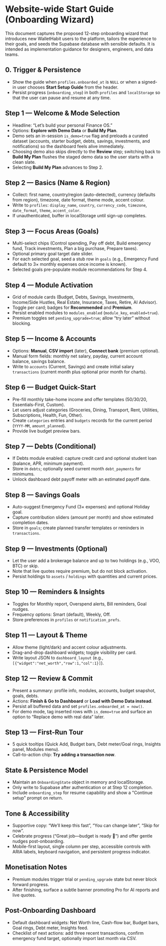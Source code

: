 # Website-wide Start Guide (Onboarding Wizard)

This document captures the proposed 12-step onboarding wizard that introduces new WalletHabit users to the platform, tailors the experience to their goals, and seeds the Supabase database with sensible defaults. It is intended as implementation guidance for designers, engineers, and data teams.

## 0. Trigger & Persistence
- Show the guide when `profiles.onboarded_at` is `NULL` or when a signed-in user chooses **Start Setup Guide** from the header.
- Persist progress (`onboarding_step`) in both `profiles` and `localStorage` so that the user can pause and resume at any time.

## Step 1 — Welcome & Mode Selection
- Headline: “Let’s build your personal Finance OS.”
- Options: **Explore with Demo Data** or **Build My Plan**.
- Demo sets an in-session `is_demo=true` flag and preloads a curated dataset (accounts, starter budget, debts, savings, investments, and notifications) so the dashboard feels alive immediately.
- Choosing demo also skips directly to the **Review** step; switching back to **Build My Plan** flushes the staged demo data so the user starts with a clean slate.
- Selecting **Build My Plan** advances to Step 2.

## Step 2 — Basics (Name & Region)
- Collect: first name, country/region (auto-detected), currency (defaults from region), timezone, date format, theme mode, accent colour.
- Write to `profiles`: `display_name`, `country`, `currency_code`, `timezone`, `date_format`, `theme`, `accent_color`.
- If unauthenticated, buffer in localStorage until sign-up completes.

## Step 3 — Focus Areas (Goals)
- Multi-select chips (Control spending, Pay off debt, Build emergency fund, Track investments, Plan a big purchase, Prepare taxes).
- Optional primary goal target date slider.
- For each selected goal, seed a stub row in `goals` (e.g., Emergency Fund default to 3× monthly expenses once income is known).
- Selected goals pre-populate module recommendations for Step 4.

## Step 4 — Module Activation
- Grid of module cards (Budget, Debts, Savings, Investments, Income/Side Hustles, Real Estate, Insurance, Taxes, Retire, AI Advisor).
- Toggle per card; badges for **Recommended** and **Premium**.
- Persist enabled modules to `modules_enabled` (`module_key`, `enabled=true`).
- Premium toggles set `pending_upgrade=true`; allow “try later” without blocking.

## Step 5 — Income & Accounts
- Options: **Manual**, **CSV import** (later), **Connect bank** (premium optional).
- Manual form fields: monthly net salary, payday, current account balance, savings balance.
- Write to `accounts` (Current, Savings) and create initial salary `transactions` (current month plus optional prior month for charts).

## Step 6 — Budget Quick-Start
- Pre-fill monthly take-home income and offer templates (50/30/20, Essentials-First, Custom).
- Let users adjust categories (Groceries, Dining, Transport, Rent, Utilities, Subscriptions, Health, Fun, Other).
- Create `categories` entries and `budgets` records for the current period (`YYYY-MM`, `amount_planned`).
- Provide live budget preview bars.

## Step 7 — Debts (Conditional)
- If Debts module enabled: capture credit card and optional student loan (balance, APR, minimum payment).
- Store in `debts`; optionally seed current month `debt_payments` for minimums.
- Unlock dashboard debt payoff meter with an estimated payoff date.

## Step 8 — Savings Goals
- Auto-suggest Emergency Fund (3× expenses) and optional Holiday goal.
- Capture contribution sliders (amount per month) and show estimated completion dates.
- Store in `goals`; create planned transfer templates or reminders in `transactions`.

## Step 9 — Investments (Optional)
- Let the user add a brokerage balance and up to two holdings (e.g., VOO, BTC) or skip.
- Note that live quotes require premium, but do not block activation.
- Persist holdings to `assets` / `holdings` with quantities and current prices.

## Step 10 — Reminders & Insights
- Toggles for Monthly report, Overspend alerts, Bill reminders, Goal nudges.
- Frequency options: Smart (default), Weekly, Off.
- Store preferences in `profiles` or `notification_prefs`.

## Step 11 — Layout & Theme
- Allow theme (light/dark) and accent colour adjustments.
- Drag-and-drop dashboard widgets; toggle visibility per card.
- Write layout JSON to `dashboard_layout` (e.g., `[{"widget":"net_worth","row":1,"col":1}]`).

## Step 12 — Review & Commit
- Present a summary: profile info, modules, accounts, budget snapshot, goals, debts.
- Actions: **Finish & Go to Dashboard** or **Load with Demo Data instead**.
- Persist all buffered data and set `profiles.onboarded_at = now()`.
- For demo mode, tag inserted rows with `is_demo=true` and surface an option to “Replace demo with real data” later.

## Step 13 — First-Run Tour
- 5 quick tooltips (Quick Add, Budget bars, Debt meter/Goal rings, Insights panel, Modules menu).
- Call-to-action chip: **Try adding a transaction now**.

## State & Persistence Model
- Maintain an `OnboardingState` object in memory and localStorage.
- Only write to Supabase after authentication or at Step 12 completion.
- Include `onboarding_step` for resume capability and show a "Continue setup" prompt on return.

## Tone & Accessibility
- Supportive copy: “We’ll keep this fast”, “You can change later”, “Skip for now”.
- Celebrate progress (“Great job—budget is ready 🎯”) and offer gentle nudges post-onboarding.
- Mobile-first layout, single column per step, accessible controls with ARIA labels, keyboard navigation, and persistent progress indicator.

## Monetisation Notes
- Premium modules trigger trial or `pending_upgrade` state but never block forward progress.
- After finishing, surface a subtle banner promoting Pro for AI reports and live quotes.

## Post-Onboarding Dashboard
- Default dashboard widgets: Net Worth line, Cash-flow bar, Budget bars, Goal rings, Debt meter, Insights feed.
- Checklist of next actions: add three recent transactions, confirm emergency fund target, optionally import last month via CSV.


